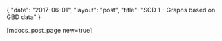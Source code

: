 {
   "date": "2017-06-01",
   "layout": "post",
   "title": "SCD 1 - Graphs based on GBD data"
}

[mdocs_post_page new=true]